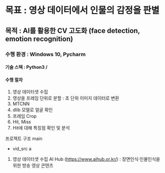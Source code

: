 # 목표 : 영상 데이터에서 인물의 감정을 판별
## 목적 : AI를 활용한 CV 고도화 (face detection, emotion recognition)
### 수행 환경 : Windows 10, Pycharm
#### 기술 스택 : Python3 / 

#### 수행 절차
  1. 영상 데이터셋 수집
  2. 영상을 프레임 단위로 분할 : 초 단위 이미지 데이터로 변환
  3. MTCNN 
  4. dlib 모델로 얼굴 확인
  5. 프레임 Crop
  6. Hit, Miss
  7. Hit에 대해 특징점 확인 및 분석

프로젝트 구조
main
- vid_src
a
1. 영상 데이터셋 수집
  AI Hub (https://www.aihub.or.kr/) : 장면인식‧인물인식을 위한 방송 영상 콘텐츠

